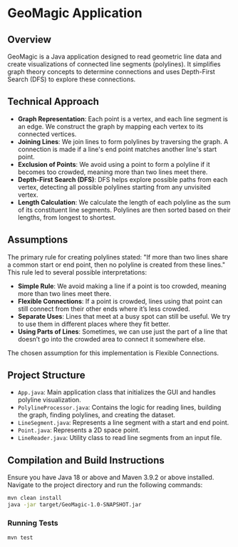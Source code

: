 # GeoMagic Application

## Overview
GeoMagic is a Java application designed to read geometric line data and create visualizations of connected line segments (polylines). It simplifies graph theory concepts to determine connections and uses Depth-First Search (DFS) to explore these connections.

## Technical Approach
- **Graph Representation**: Each point is a vertex, and each line segment is an edge. We construct the graph by mapping each vertex to its connected vertices.
- **Joining Lines**: We join lines to form polylines by traversing the graph. A connection is made if a line's end point matches another line's start point.
- **Exclusion of Points**: We avoid using a point to form a polyline if it becomes too crowded, meaning more than two lines meet there.
- **Depth-First Search (DFS)**: DFS helps explore possible paths from each vertex, detecting all possible polylines starting from any unvisited vertex.
- **Length Calculation**: We calculate the length of each polyline as the sum of its constituent line segments. Polylines are then sorted based on their lengths, from longest to shortest.

## Assumptions
The primary rule for creating polylines stated: "If more than two lines share a common start or end point, then no polyline is created from these lines." This rule led to several possible interpretations:
- **Simple Rule**: We avoid making a line if a point is too crowded, meaning more than two lines meet there.
- **Flexible Connections**: If a point is crowded, lines using that point can still connect from their other ends where it’s less crowded.
- **Separate Uses**: Lines that meet at a busy spot can still be useful. We try to use them in different places where they fit better.
- **Using Parts of Lines**: Sometimes, we can use just the part of a line that doesn’t go into the crowded area to connect it somewhere else.

The chosen assumption for this implementation is Flexible Connections.

## Project Structure
- `App.java`: Main application class that initializes the GUI and handles polyline visualization.
- `PolylineProcessor.java`: Contains the logic for reading lines, building the graph, finding polylines, and creating the dataset.
- `LineSegment.java`: Represents a line segment with a start and end point.
- `Point.java`: Represents a 2D space point.
- `LineReader.java`: Utility class to read line segments from an input file.

## Compilation and Build Instructions
Ensure you have Java 18 or above and Maven 3.9.2 or above installed. Navigate to the project directory and run the following commands:
```bash
mvn clean install
java -jar target/GeoMagic-1.0-SNAPSHOT.jar
```
### Running Tests
```bash
mvn test
